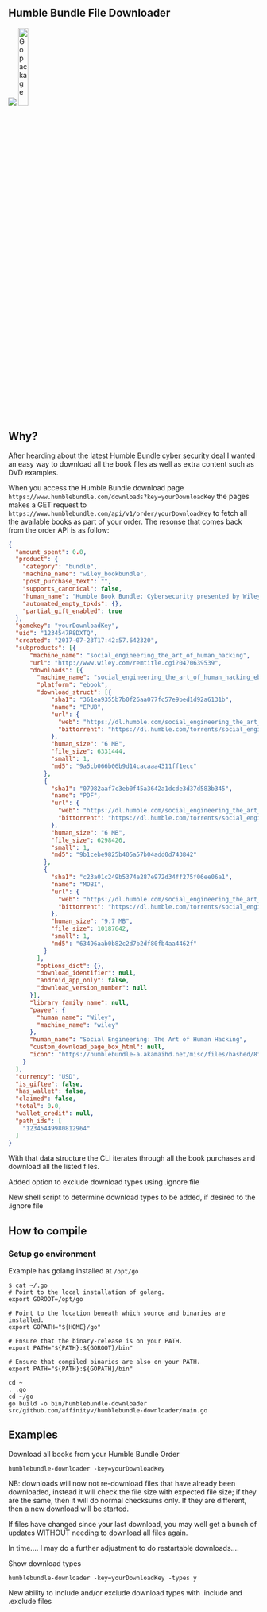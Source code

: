 Humble Bundle File Downloader
-----------------------------

<a href="http://trello.com"><img src="http://www.gamasutra.com/db_area/images/news/2017/Feb/291206/humblebundle128.jpg"></a>
<a href="http://golang.org"><img alt="Go package" src="https://golang.org/doc/gopher/appenginegophercolor.jpg" width="20%" /></a>

## Why?

After hearding about the latest Humble Bundle [cyber security deal](https://www.humblebundle.com/books/cybersecurity-wiley) I wanted an easy way to download all the book files as well as extra content such as DVD examples.

When you access the Humble Bundle download page `https://www.humblebundle.com/downloads?key=yourDownloadKey` the pages makes a GET request to `https://www.humblebundle.com/api/v1/order/yourDownloadKey` to fetch all the available books as part of your order. The resonse that comes back from the order API is as follow:
```json
{
  "amount_spent": 0.0,
  "product": {
    "category": "bundle",
    "machine_name": "wiley_bookbundle",
    "post_purchase_text": "",
    "supports_canonical": false,
    "human_name": "Humble Book Bundle: Cybersecurity presented by Wiley",
    "automated_empty_tpkds": {},
    "partial_gift_enabled": true
  },
  "gamekey": "yourDownloadKey",
  "uid": "1234547R8DXTQ",
  "created": "2017-07-23T17:42:57.642320",
  "subproducts": [{
      "machine_name": "social_engineering_the_art_of_human_hacking",
      "url": "http://www.wiley.com/remtitle.cgi?0470639539",
      "downloads": [{
        "machine_name": "social_engineering_the_art_of_human_hacking_ebook",
        "platform": "ebook",
        "download_struct": [{
            "sha1": "361ea9355b7b0f26aa077fc57e9bed1d92a6131b",
            "name": "EPUB",
            "url": {
              "web": "https://dl.humble.com/social_engineering_the_art_of_human_hacking.epub?gamekey=yourDownloadKey&ttl=1500923594",
              "bittorrent": "https://dl.humble.com/torrents/social_engineering_the_art_of_human_hacking.epub.torrent?gamekey=yourDownloadKey&ttl=1500923594"
            },
            "human_size": "6 MB",
            "file_size": 6331444,
            "small": 1,
            "md5": "9a5cb066b06b9d14cacaaa4311ff1ecc"
          },
          {
            "sha1": "07982aaf7c3eb0f45a3642a1dcde3d37d583b345",
            "name": "PDF",
            "url": {
              "web": "https://dl.humble.com/social_engineering_the_art_of_human_hacking.pdf?gamekey=yourDownloadKey&ttl=1500923594",
              "bittorrent": "https://dl.humble.com/torrents/social_engineering_the_art_of_human_hacking.pdf.torrent?gamekey=yourDownloadKey&ttl=1500923594"
            },
            "human_size": "6 MB",
            "file_size": 6298426,
            "small": 1,
            "md5": "9b1cebe9825b405a57b04add0d743842"
          },
          {
            "sha1": "c23a01c249b5374e287e972d34ff275f06ee06a1",
            "name": "MOBI",
            "url": {
              "web": "https://dl.humble.com/social_engineering_the_art_of_human_hacking.prc?gamekey=yourDownloadKey&ttl=1500923594",
              "bittorrent": "https://dl.humble.com/torrents/social_engineering_the_art_of_human_hacking.prc.torrent?gamekey=yourDownloadKey&ttl=1500923594"
            },
            "human_size": "9.7 MB",
            "file_size": 10187642,
            "small": 1,
            "md5": "63496aab0b82c2d7b2df80fb4aa4462f"
          }
        ],
        "options_dict": {},
        "download_identifier": null,
        "android_app_only": false,
        "download_version_number": null
      }],
      "library_family_name": null,
      "payee": {
        "human_name": "Wiley",
        "machine_name": "wiley"
      },
      "human_name": "Social Engineering: The Art of Human Hacking",
      "custom_download_page_box_html": null,
      "icon": "https://humblebundle-a.akamaihd.net/misc/files/hashed/8f3a65315ed5c726ff581916f436d258e51b32d7.png"
    }
  ],
  "currency": "USD",
  "is_giftee": false,
  "has_wallet": false,
  "claimed": false,
  "total": 0.0,
  "wallet_credit": null,
  "path_ids": [
    "12345449980812964"
  ]
}
```
With that data structure the CLI iterates through all the book purchases and download all the listed files.

Added option to exclude download types using .ignore file

New shell script to determine download types to be added, if desired to the .ignore file

## How to compile

### Setup go environment

Example has golang installed at `/opt/go`

```shell
$ cat ~/.go
# Point to the local installation of golang.
export GOROOT=/opt/go

# Point to the location beneath which source and binaries are installed.
export GOPATH="${HOME}/go"

# Ensure that the binary-release is on your PATH.
export PATH="${PATH}:${GOROOT}/bin"

# Ensure that compiled binaries are also on your PATH.
export PATH="${PATH}:${GOPATH}/bin"
```

```shell
cd ~
. .go
cd ~/go
go build -o bin/humblebundle-downloader src/github.com/affinityv/humblebundle-downloader/main.go
```

## Examples

Download all books from your Humble Bundle Order

```shell
humblebundle-downloader -key=yourDownloadKey
```

NB: downloads will now not re-download files that have already been downloaded,
instead it will check the file size with expected file size; if they are the same,
then it will do normal checksums only.  If they are different, then a new download
will be started.

If files have changed since your last download, you may well get a bunch of
updates WITHOUT needing to download all files again.


In time.... I may do a further adjustment to do restartable downloads....


Show download types

```shell
humblebundle-downloader -key=yourDownloadKey -types y
```

New ability to include and/or exclude download types
with .include and .exclude files

